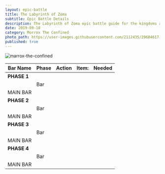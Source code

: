 ```yaml
---
layout: epic-battle
title: The Labyrinth of Zoma
subtitle: Epic Battle Details
description: The Labyrinth of Zoma epic battle guide for the kingdoms at war game
date: 2019-09-18
category: Morrox The Confined
photo_path: https://user-images.githubusercontent.com/2112435/29604617-47373090-87a5-11e7-876c-cbb6029966ca.png
published: true
---
```

![marrox-the-confined](https://user-images.githubusercontent.com/2112435/29604617-47373090-87a5-11e7-876c-cbb6029966ca.png)

| Bar Name | Phase | Action | Item: | Needed |
| --- | --- | --- | --- | --- |
| __PHASE 1__ | | | | |
| | Bar | | | |
| MAIN BAR | | | | |
| __PHASE 2__ | | | | |
| | Bar | | | |
| MAIN BAR | | | | |
| __PHASE 3__ | | | | |
| | Bar | | | |
| MAIN BAR | | | | |
| __PHASE 4__ | | | | |
| | Bar | | | |
| MAIN BAR | | | | |

